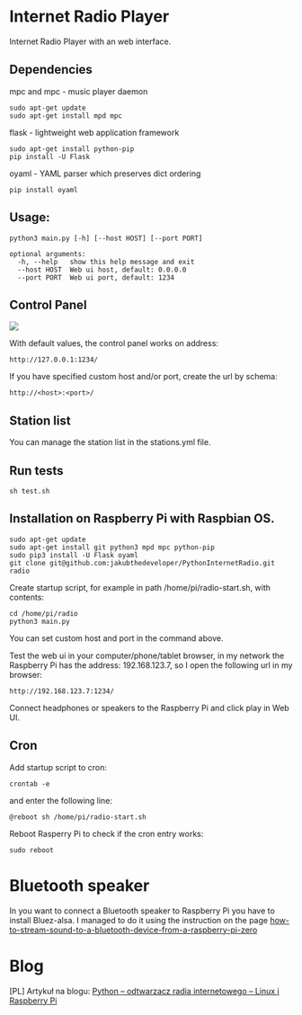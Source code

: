 # Internet Radio Player

Internet Radio Player with an web interface.

## Dependencies

mpc and mpc - music player daemon

```
sudo apt-get update
sudo apt-get install mpd mpc
```

flask - lightweight web application framework

```
sudo apt-get install python-pip
pip install -U Flask
```

oyaml - YAML parser which preserves dict ordering

```
pip install oyaml
```

## Usage:

```
python3 main.py [-h] [--host HOST] [--port PORT]

optional arguments:
  -h, --help   show this help message and exit
  --host HOST  Web ui host, default: 0.0.0.0
  --port PORT  Web ui port, default: 1234
```

## Control Panel
<kbd>
  <img src="https://i1.wp.com/programisty-dzien-powszedni.pl/wp-content/uploads/2019/11/RadioControl.png" />
</kbd>

With default values, the control panel works on address:

`http://127.0.0.1:1234/`

If you have specified custom host and/or port, create the url by schema:

`http://<host>:<port>/`

## Station list

You can manage the station list in the stations.yml file.

## Run tests

`sh test.sh`

## Installation on Raspberry Pi with Raspbian OS.

```
sudo apt-get update
sudo apt-get install git python3 mpd mpc python-pip
sudo pip3 install -U Flask oyaml
git clone git@github.com:jakubthedeveloper/PythonInternetRadio.git radio
```

Create startup script, for example in path /home/pi/radio-start.sh, with contents:

```
cd /home/pi/radio
python3 main.py
```

You can set custom host and port in the command above.

Test the web ui in your computer/phone/tablet browser, in my network the Raspberry Pi has the address: 192.168.123.7, so I open the following url in my browser:

```
http://192.168.123.7:1234/
```

Connect headphones or speakers to the Raspberry Pi and click play in Web UI.

## Cron

Add startup script to cron:

```
crontab -e
```

and enter the following line:

```
@reboot sh /home/pi/radio-start.sh
```

Reboot Rasperry Pi to check if the cron entry works:

```
sudo reboot
```

# Bluetooth speaker

In you want to connect a Bluetooth speaker to Raspberry Pi you have to install Bluez-alsa. I managed to do it using the instruction on the page [how-to-stream-sound-to-a-bluetooth-device-from-a-raspberry-pi-zero](https://raspberrypi.stackexchange.com/questions/90267/how-to-stream-sound-to-a-bluetooth-device-from-a-raspberry-pi-zero)

# Blog

[PL] Artykuł na blogu: [Python – odtwarzacz radia internetowego – Linux i Raspberry Pi](https://programisty-dzien-powszedni.pl/python-odtwarzacz-radia-internetowego-linux-i-raspberry-pi/)
